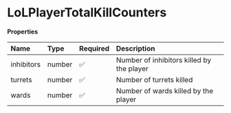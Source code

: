 # LoLPlayerTotalKillCounters

**Properties**

| Name       | Type   | Required | Description                               |
| :--------- | :----- | :------- | :---------------------------------------- |
| inhibitors | number | ✅       | Number of inhibitors killed by the player |
| turrets    | number | ✅       | Number of turrets killed                  |
| wards      | number | ✅       | Number of wards killed by the player      |

<!-- This file was generated by liblab | https://liblab.com/ -->
